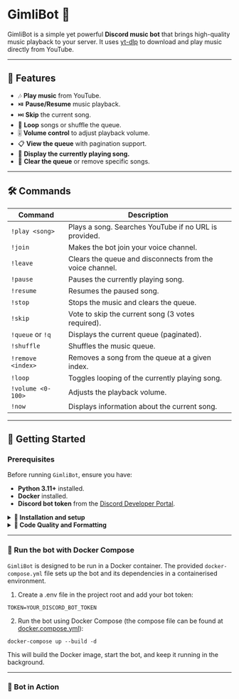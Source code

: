# GimliBot 🎵

GimliBot is a simple yet powerful **Discord music bot** that brings high-quality music playback to your server. It uses [yt-dlp](https://github.com/yt-dlp/yt-dlp) to download and play music directly from YouTube.

---

## 📜 Features

- 🎶 **Play music** from YouTube.
- ⏯️ **Pause/Resume** music playback.
- ⏭️ **Skip** the current song.
- 🔄 **Loop** songs or shuffle the queue.
- 🎚️ **Volume control** to adjust playback volume.
- 📋 **View the queue** with pagination support.
- 📀 **Display the currently playing song.**
- 🧹 **Clear the queue** or remove specific songs.

---

## 🛠️ Commands

| Command                      | Description                                              |
|------------------------------|----------------------------------------------------------|
| `!play <song>`               | Plays a song. Searches YouTube if no URL is provided.    |
| `!join`                      | Makes the bot join your voice channel.                   |
| `!leave`                     | Clears the queue and disconnects from the voice channel. |
| `!pause`                     | Pauses the currently playing song.                       |
| `!resume`                    | Resumes the paused song.                                 |
| `!stop`                      | Stops the music and clears the queue.                    |
| `!skip`                      | Vote to skip the current song (3 votes required).        |
| `!queue` or `!q`             | Displays the current queue (paginated).                  |
| `!shuffle`                   | Shuffles the music queue.                                |
| `!remove <index>`            | Removes a song from the queue at a given index.          |
| `!loop`                      | Toggles looping of the currently playing song.           |
| `!volume <0-100>`            | Adjusts the playback volume.                             |
| `!now`                       | Displays information about the current song.             |

---

## 🚀 Getting Started

### Prerequisites

Before running `GimliBot`, ensure you have:

- **Python 3.11+** installed.
- **Docker** installed.
- **Discord bot token** from the [Discord Developer Portal](https://discord.com/developers/applications).

<details>
<summary><strong>🧩 Installation and setup</strong></summary>

1. **Clone the repository**:

```sh
git clone <ssh_url>
cd GimliBot
```

2. Install _all_ dependencies using uv:
```sh
uv venv
source .venv/bin/activate
uv pip install -r pyproject.toml --all-extras
```

3.	Set up the bot token:
Create an .env file in the project root and add your Discord bot token:
```
TOKEN=DISCORD_BOT_TOKEN
```

</details>

<details>
<summary><strong>🧹 Code Quality and Formatting</strong></summary>

This project uses **Ruff** for code linting and formatting to ensure clean, readable, and consistent code.

- **Check for linting issues**:
   ```bash
   ruff check .

	•	Format the code:

ruff format .

</details>

<hr>

### 🐳 Run the bot with Docker Compose

`GimliBot` is designed to be run in a Docker container. The provided `docker-compose.yml` file sets up the bot and its dependencies in a containerised environment.

1.	Create a .env file in the project root and add your bot token:
```
TOKEN=YOUR_DISCORD_BOT_TOKEN
```

2.	Run the bot using Docker Compose (the compose file can be found at [docker.compose.yml](./docker-compose.yml)):

```
docker-compose up --build -d
```


This will build the Docker image, start the bot, and keep it running in the background.

<hr>


### 🎥 Bot in Action

